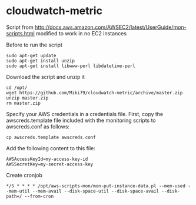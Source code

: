 # cloudwatch-metric

Script from http://docs.aws.amazon.com/AWSEC2/latest/UserGuide/mon-scripts.html modified to work in no EC2 instances

Before to run the script
```
sudo apt-get update
sudo apt-get install unzip
sudo apt-get install libwww-perl libdatetime-perl
```

Download the script and unzip it
```
cd /opt/
wget https://github.com/Miki79/cloudwatch-metric/archive/master.zip
unzip master.zip
rm master.zip
```

Specify your AWS credentials in a credentials file. First, copy the awscreds.template file included with the monitoring scripts to awscreds.conf as follows:

```
cp awscreds.template awscreds.conf
```
Add the following content to this file:

```
AWSAccessKeyId=my-access-key-id
AWSSecretKey=my-secret-access-key
```

Create cronjob
```
*/5 * * * * /opt/aws-scripts-mon/mon-put-instance-data.pl --mem-used --mem-util --mem-avail --disk-space-util --disk-space-avail --disk-path=/ --from-cron
```

